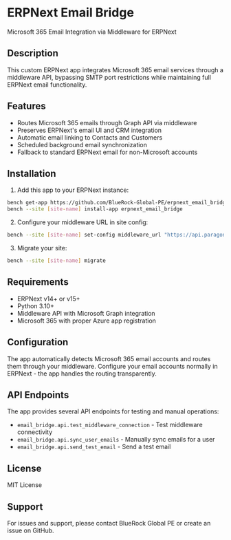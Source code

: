 # ERPNext Email Bridge

Microsoft 365 Email Integration via Middleware for ERPNext

## Description

This custom ERPNext app integrates Microsoft 365 email services through a middleware API, bypassing SMTP port restrictions while maintaining full ERPNext email functionality.

## Features

- Routes Microsoft 365 emails through Graph API via middleware
- Preserves ERPNext's email UI and CRM integration  
- Automatic email linking to Contacts and Customers
- Scheduled background email synchronization
- Fallback to standard ERPNext email for non-Microsoft accounts

## Installation

1. Add this app to your ERPNext instance:
```bash
bench get-app https://github.com/BlueRock-Global-PE/erpnext_email_bridge.git
bench --site [site-name] install-app erpnext_email_bridge
```

2. Configure your middleware URL in site config:
```bash
bench --site [site-name] set-config middleware_url "https://api.paragonmfgcorp.com"
```

3. Migrate your site:
```bash
bench --site [site-name] migrate
```

## Requirements

- ERPNext v14+ or v15+
- Python 3.10+
- Middleware API with Microsoft Graph integration
- Microsoft 365 with proper Azure app registration

## Configuration

The app automatically detects Microsoft 365 email accounts and routes them through your middleware. Configure your email accounts normally in ERPNext - the app handles the routing transparently.

## API Endpoints

The app provides several API endpoints for testing and manual operations:

- `email_bridge.api.test_middleware_connection` - Test middleware connectivity
- `email_bridge.api.sync_user_emails` - Manually sync emails for a user
- `email_bridge.api.send_test_email` - Send a test email

## License

MIT License

## Support

For issues and support, please contact BlueRock Global PE or create an issue on GitHub.
